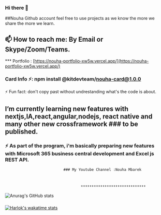 ### Hi there 👋 
##Nouha Github account feel free to use projects as we know the more we share the more we learn.
## 📫 How to reach me: By Email or Skype/Zoom/Teams.

***  Portfolio : [https://nouha-portfolio-xw5w.vercel.app/](https://nouha-portfolio-xw5w.vercel.app/)



###  Card Info ⚡: npm install @kitdevteam/nouha-card@1.0.0 

 ⚡ Fun fact: don't copy past without undrestanding  what's the code is about.

## I’m currently learning new features with nextjs,IA,react,angular,nodejs, react native and many other new crossframework ### to be published.
### ⚡ As part of the program, i'm basically preparing new features with Microsoft 365 business central development and Excel js REST API.  


                               ### My Youtube Channel :Nouha Mbarek
                               
      
          
                                       ******************************
 
 
 ![Anurag's GitHub stats](https://github-readme-stats.vercel.app/api?username=nouha18&theme=chartreuse-dark&show_icons=true)



###

[![Harlok's wakatime stats](https://github-readme-stats.vercel.app/api/wakatime?username=nouha18)](https://github.com/nouha18/nouha18/github-readme-stats)

